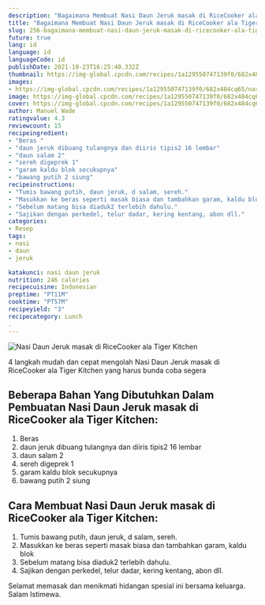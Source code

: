 ```yaml
---
description: "Bagaimana Membuat Nasi Daun Jeruk masak di RiceCooker ala Tiger Kitchen Anti Gagal"
title: "Bagaimana Membuat Nasi Daun Jeruk masak di RiceCooker ala Tiger Kitchen Anti Gagal"
slug: 256-bagaimana-membuat-nasi-daun-jeruk-masak-di-ricecooker-ala-tiger-kitchen-anti-gagal
future: true
lang: id
language: id
languageCode: id
publishDate: 2021-10-23T16:25:40.332Z 
thumbnail: https://img-global.cpcdn.com/recipes/1a129550747139f0/682x484cq65/nasi-daun-jeruk-masak-di-ricecooker-ala-tiger-kitchen-foto-resep-utama.png
images:
- https://img-global.cpcdn.com/recipes/1a129550747139f0/682x484cq65/nasi-daun-jeruk-masak-di-ricecooker-ala-tiger-kitchen-foto-resep-utama.png
image: https://img-global.cpcdn.com/recipes/1a129550747139f0/682x484cq65/nasi-daun-jeruk-masak-di-ricecooker-ala-tiger-kitchen-foto-resep-utama.png
cover: https://img-global.cpcdn.com/recipes/1a129550747139f0/682x484cq65/nasi-daun-jeruk-masak-di-ricecooker-ala-tiger-kitchen-foto-resep-utama.png
author: Manuel Wade
ratingvalue: 4.3
reviewcount: 15
recipeingredient:
- "Beras "
- "daun jeruk dibuang tulangnya dan diiris tipis2 16 lembar"
- "daun salam 2"
- "sereh digeprek 1"
- "garam kaldu blok secukupnya"
- "bawang putih 2 siung"
recipeinstructions:
- "Tumis bawang putih, daun jeruk, d salam, sereh."
- "Masukkan ke beras seperti masak biasa dan tambahkan garam, kaldu blok"
- "Sebelum matang bisa diaduk2 terlebih dahulu."
- "Sajikan dengan perkedel, telur dadar, kering kentang, abon dll."
categories:
- Resep
tags:
- nasi
- daun
- jeruk

katakunci: nasi daun jeruk 
nutrition: 246 calories
recipecuisine: Indonesian
preptime: "PT11M"
cooktime: "PT57M"
recipeyield: "3"
recipecategory: Lunch
. 
---
```



![Nasi Daun Jeruk masak di RiceCooker ala Tiger Kitchen](https://img-global.cpcdn.com/recipes/1a129550747139f0/682x484cq65/nasi-daun-jeruk-masak-di-ricecooker-ala-tiger-kitchen-foto-resep-utama.png)

4 langkah mudah dan cepat mengolah  Nasi Daun Jeruk masak di RiceCooker ala Tiger Kitchen yang harus bunda coba segera

<!--inarticleads1-->

## Beberapa Bahan Yang Dibutuhkan Dalam Pembuatan Nasi Daun Jeruk masak di RiceCooker ala Tiger Kitchen:

1. Beras 
1. daun jeruk dibuang tulangnya dan diiris tipis2 16 lembar
1. daun salam 2
1. sereh digeprek 1
1. garam kaldu blok secukupnya
1. bawang putih 2 siung



<!--inarticleads2-->

## Cara Membuat Nasi Daun Jeruk masak di RiceCooker ala Tiger Kitchen:

1. Tumis bawang putih, daun jeruk, d salam, sereh.
1. Masukkan ke beras seperti masak biasa dan tambahkan garam, kaldu blok
1. Sebelum matang bisa diaduk2 terlebih dahulu.
1. Sajikan dengan perkedel, telur dadar, kering kentang, abon dll.




Selamat memasak dan menikmati hidangan spesial ini bersama keluarga. Salam Istimewa.
